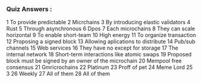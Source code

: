 ### Quiz Answers :

1 To provide predictable
2 Micrchains
3 By introducing elastic validators
4 Rust
5 Through asynchronous
6 Dpos
7 Each microchains
8 They can scale horizontal
9 To enable short-team
10 High energy
11 To organize transaction
12 Proposing a signed block
13 Allowing aplications to distribute
14 Pub/sub channels
15 Web services
16 They have no except for storage
17 The internal network
18 Short-term interactions like atomic swaps
19 Proposed block must be signed by an owner of the microchain
20 Mempool free consensus
21 Gmricrochains
22 Platinum
23 Proff of pet
24 Meme Lord
25 3
26 Weekly
27 All of them
28 All of them
